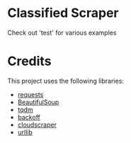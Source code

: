 Classified Scraper
========
Check out 'test' for various examples

Credits
========
This project uses the following libraries:
* [requests](https://requests.readthedocs.io/en/master/)
* [BeautifulSoup](https://www.crummy.com/software/BeautifulSoup/bs4/doc/)
* [tqdm](https://github.com/tqdm/tqdm)
* [backoff](https://github.com/litl/backoff)
* [cloudscraper](https://github.com/venomous/cloudscraper)
* [urllib](https://docs.python.org/3/library/urllib.html)
